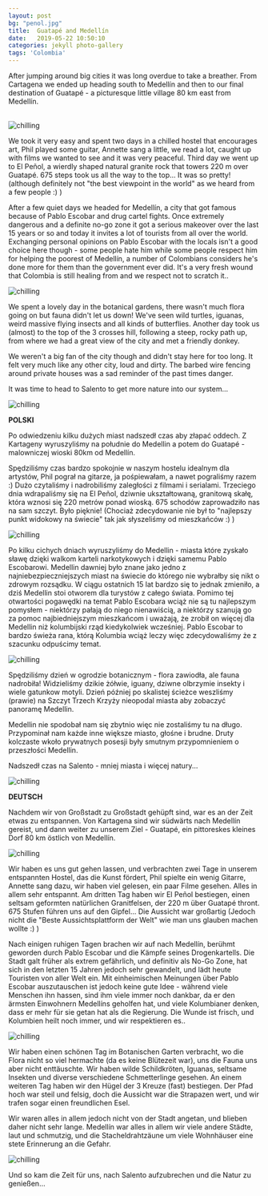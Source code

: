 ```yaml
---
layout: post
bg: "penol.jpg"
title:  Guatapé and Medellín
date:   2019-05-22 10:50:10 
categories: jekyll photo-gallery
tags: 'Colombia'
---
```


After jumping around big cities it was long overdue to take a breather. From Cartagena we ended up heading south to Medellín and then to our final destination of Guatapé - a picturesque little village 80 km east from Medellín. <br><br>

![chilling](/assets/images/posts/guatape-medellin/1.jpg)

We took it very easy and spent two days in a chilled hostel that encourages art, Phil played some guitar, Annette sang a little, we read a lot, caught up with films we wanted to see and it was very peaceful. Third day we went up to El Peñol, a wierdly shaped natural granite rock that towers 220 m over Guatapé. 675 steps took us all the way to the top... It was so pretty! (although definitely not "the best viewpoint in the world" as we heard from a few people :) )

After a few quiet days we headed for Medellín, a city that got famous because of Pablo Escobar and drug cartel fights. Once extremely dangerous and a definite no-go zone it got a serious makeover over the last 15 years or so and today it invites a lot of tourists from all over the world. Exchanging personal opinions on Pablo Escobar with the locals isn't a good choice here though - some people hate him while some people respect him for helping the poorest of Medellín, a number of Colombians considers he's done more for them than the government ever did. It's a very fresh wound that Colombia is still healing from and we respect not to scratch it..

![chilling](/assets/images/posts/guatape-medellin/4.jpg)


We spent a lovely day in the botanical gardens, there wasn't much flora going on but fauna didn't let us down! We've seen wild turtles, iguanas, weird massive flying insects and all kinds of butterflies. Another day took us (almost) to the top of the 3 crosses hill, following a steep, rocky path up, from where we had a great view of the city and met a friendly donkey.

We weren't a big fan of the city though and didn't stay here for too long. It felt very much like any other city, loud and dirty. The barbed wire fencing around private houses was a sad reminder of the past times danger. 

It was time to head to Salento to get more nature into our system...


![chilling](/assets/images/posts/guatape-medellin/7.jpg)


<b>POLSKI</b>

Po odwiedzeniu kilku dużych miast nadszedł czas aby złapać oddech. Z Kartageny wyruszyliśmy na południe do Medellin a potem do Guatapé - malowniczej wioski 80km od Medellín.

Spędziliśmy czas bardzo spokojnie w naszym hostelu idealnym dla artystów, Phil pograł na gitarze, ja pośpiewałam, a nawet pograliśmy razem :) Dużo czytaliśmy i nadrobiliśmy zaległości z filmami i serialami. Trzeciego dnia wdrapaliśmy się na El Peñol, dziwnie ukształtowaną, granitową skałę, która wznosi się 220 metrów ponad wioską. 675 schodów zaprowadziło nas na sam szczyt. Było pięknie! (Chociaż zdecydowanie nie był to "najlepszy punkt widokowy na świecie" tak jak słyszeliśmy od mieszkańców :) )

![chilling](/assets/images/posts/guatape-medellin/2.jpg)

Po kilku cichych dniach wyruszyliśmy do Medellin - miasta które zyskało sławę dzięki walkom karteli narkotykowych i dzięki samemu Pablo Escobarowi. Medellin dawniej było znane jako jedno z najniebezpieczniejszych miast na świecie do którego nie wybrałby się nikt o zdrowym rozsądku. W ciągu ostatnich 15 lat bardzo się to jednak zmieniło, a dziś Medellin stoi otworem dla turystów z całego świata. Pomimo tej otwartości pogawędki na temat Pablo Escobara wciąż nie są tu najlepszym pomysłem - niektórzy pałają do niego nienawiścią, a niektórzy szanują go za pomoc najbiedniejszym mieszkańcom i uważają, że zrobił on więcej dla Medellin niż kolumbijski rząd kiedykolwiek wcześniej. Pablo Escobar to bardzo świeża rana, którą Kolumbia wciąż leczy więc zdecydowaliśmy że z szacunku odpuścimy temat.

![chilling](/assets/images/posts/guatape-medellin/5.jpg)

Spędziliśmy dzień w ogrodzie botanicznym - flora zawiodła, ale fauna nadrobiła! Widzieliśmy dzikie żółwie, iguany, dziwne olbrzymie insekty i wiele gatunkow motyli. Dzień później po skalistej ścieżce weszliśmy (prawie) na Szczyt Trzech Krzyży nieopodal miasta aby zobaczyć panoramę Medellin.

Medellin nie spodobał nam się zbytnio więc nie zostaliśmy tu na długo. Przypominał nam każde inne większe miasto, głośne i brudne. Druty kolczaste wkoło prywatnych posesji były smutnym przypomnieniem o przeszłości Medellin.

Nadszedł czas na Salento - mniej miasta i więcej natury...

![chilling](/assets/images/posts/guatape-medellin/8.jpg)

<b>DEUTSCH</b>

Nachdem wir von Großstadt zu Großstadt gehüpft sind, war es an der Zeit etwas zu entspannen. Von Kartagena sind wir südwärts nach Medellín gereist, und dann weiter zu unserem Ziel - Guatapé, ein pittoreskes kleines Dorf 80 km östlich von Medellín.

![chilling](/assets/images/posts/guatape-medellin/3.jpg)

Wir haben es uns gut gehen lassen, und verbrachten zwei Tage in unserem entspannten Hostel, das die Kunst fördert, Phil spielte ein wenig Gitarre, Annette sang dazu, wir haben viel gelesen, ein paar Filme gesehen. Alles in allem sehr entspannt. Am dritten Tag haben wir El Peñol bestiegen, einen seltsam geformten natürlichen Granitfelsen, der 220 m über Guatapé thront. 675 Stufen führen uns auf den Gipfel... Die Aussicht war großartig (Jedoch nicht die "Beste Aussichtsplattform der Welt" wie man uns glauben machen wollte :) )

Nach einigen ruhigen Tagen brachen wir auf nach Medellín, berühmt geworden durch Pablo Escobar und die Kämpfe seines Drogenkartells. Die Stadt galt früher als extrem gefährlich, und definitiv als No-Go Zone, hat sich in den letzten 15 Jahren jedoch sehr gewandelt, und lädt heute Touristen von aller Welt ein. Mit einheimischen Meinungen über Pablo Escobar auszutauschen ist jedoch keine gute Idee - während viele Menschen ihn hassen, sind ihm viele immer noch dankbar, da er den ärmsten Einwohnern Medellíns geholfen hat, und viele Kolumbianer denken, dass er mehr für sie getan hat als die Regierung. Die Wunde ist frisch, und Kolumbien heilt noch immer, und wir respektieren es..

![chilling](/assets/images/posts/guatape-medellin/6.jpg)

Wir haben einen schönen Tag im Botanischen Garten verbracht, wo die Flora nicht so viel hermachte (da es keine Blütezeit war), uns die Fauna uns aber nicht enttäuschte. Wir haben wilde Schildkröten, Iguanas, seltsame Insekten und diverse verschiedene Schmetterlinge gesehen. An einem weiteren Tag haben wir den Hügel der 3 Kreuze (fast) bestiegen. Der Pfad hoch war steil und felsig, doch die Aussicht war die Strapazen wert, und wir trafen sogar einen freundlichen Esel. 

Wir waren alles in allem jedoch nicht von der Stadt angetan, und blieben daher nicht sehr lange. Medellín war alles in allem wir viele andere Städte, laut und schmutzig, und die Stacheldrahtzäune um viele Wohnhäuser eine stete Erinnerung an die Gefahr.

![chilling](/assets/images/posts/guatape-medellin/9.jpg)

Und so kam die Zeit für uns, nach Salento aufzubrechen und die Natur zu genießen...
